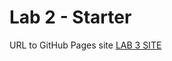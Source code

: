 # Lab 2 - Starter
URL to GitHub Pages site [LAB 3 SITE](https://aaronchiuwei.github.io/sp25-cse110-lab3/)